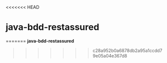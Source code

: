 <<<<<<< HEAD
# java-bdd-restassured
=======
**java-bdd-restassured**
>>>>>>> c28a952b0a6878db2a95a1ccdd79e05a04e367d8

